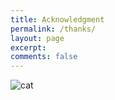 ```yaml
---
title: Acknowledgment
permalink: /thanks/
layout: page
excerpt: 
comments: false
---
```


![cat](assets/img/cat.jpg)
